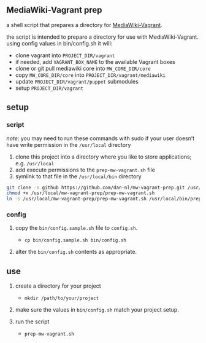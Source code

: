 ## MediaWiki-Vagrant prep
a shell script that prepares a directory for [MediaWiki-Vagrant][1].

the script is intended to prepare a directory for use with MediaWiki-Vagrant. using config values in bin/config.sh it will:

* clone vagrant into `PROJECT_DIR/vagrant`
* if needed, add `VAGRANT_BOX_NAME` to the available Vagrant boxes
* clone or git pull mediawiki core into `MW_CORE_DIR/core`
* copy `MW_CORE_DIR/core` into `PROJECT_DIR/vagrant/mediawiki`
* update `PROJECT_DIR/vagrant/puppet` submodules
* setup `PROJECT_DIR/vagrant`

## setup
### script
_note_: you may need to run these commands with sudo if your user doesn’t have write permission in the `/usr/local` directory

1. clone this project into a directory where you like to store applications; e.g. `/usr/local`
1. add execute permissions to the `prep-mw-vagrant.sh` file
1. symlink to that file in the `/usr/local/bin` directory

```bash
git clone -o github https://github.com/dan-nl/mw-vagrant-prep.git /usr/local/mw-vagrant-prep
chmod +x /usr/local/mw-vagrant-prep/prep-mw-vagrant.sh
ln -s /usr/local/mw-vagrant-prep/prep-mw-vagrant.sh /usr/local/bin/prep-mw-vagrant
```

### config
1. copy the `bin/config.sample.sh` file to `config.sh`.
   * `cp bin/config.sample.sh bin/config.sh`

1. alter the `bin/config.sh` contents as appropriate.

## use
1. create a directory for your project
   * `mkdir /path/to/your/project`

1. make sure the values in `bin/config.sh` match your project setup.

1. run the script
   * `prep-mw-vagrant.sh`


[1]:http://www.mediawiki.org/wiki/MediaWiki-Vagrant
